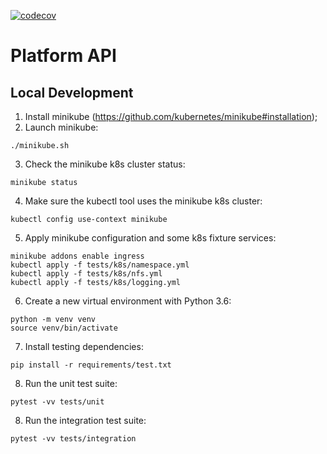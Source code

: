 [![codecov](https://codecov.io/gh/neuromation/platform-api/branch/master/graph/badge.svg?token=UhSf3Bzfe0)](https://codecov.io/gh/neuromation/platform-api)
# Platform API

## Local Development
1. Install minikube (https://github.com/kubernetes/minikube#installation);
2. Launch minikube:
```shell
./minikube.sh
```
3. Check the minikube k8s cluster status:
```shell
minikube status
```
4. Make sure the kubectl tool uses the minikube k8s cluster:
```shell
kubectl config use-context minikube
```
5. Apply minikube configuration and some k8s fixture services:
```shell
minikube addons enable ingress
kubectl apply -f tests/k8s/namespace.yml
kubectl apply -f tests/k8s/nfs.yml
kubectl apply -f tests/k8s/logging.yml
```
6. Create a new virtual environment with Python 3.6:
```shell
python -m venv venv
source venv/bin/activate
```
7. Install testing dependencies:
```shell
pip install -r requirements/test.txt
```
8. Run the unit test suite:
```shell
pytest -vv tests/unit
```
8. Run the integration test suite:
```shell
pytest -vv tests/integration
```
